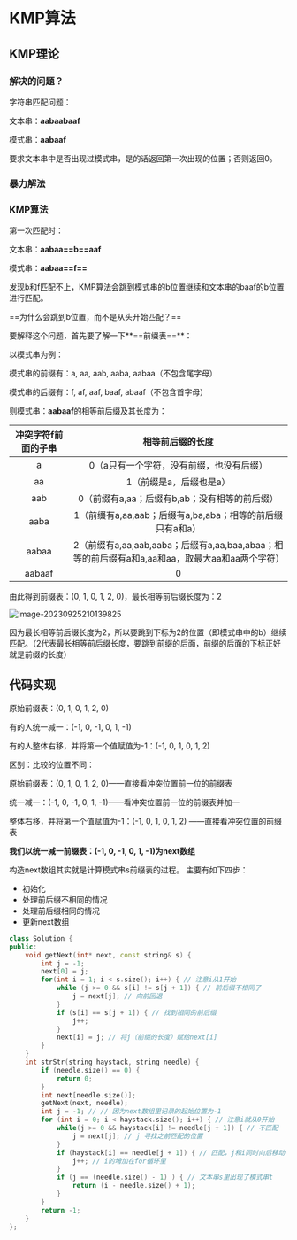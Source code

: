 # KMP算法

## KMP理论

### 解决的问题？

字符串匹配问题：

文本串：**aabaabaaf**

模式串：**aabaaf**

要求文本串中是否出现过模式串，是的话返回第一次出现的位置；否则返回0。

### 暴力解法



### KMP算法

第一次匹配时：

文本串：**aabaa==b==aaf**

模式串：**aabaa==f==**

发现b和f匹配不上，KMP算法会跳到模式串的b位置继续和文本串的baaf的b位置进行匹配。

==为什么会跳到b位置，而不是从头开始匹配？==

要解释这个问题，首先要了解一下**==前缀表==**：

以模式串为例：

模式串的前缀有：a, aa, aab, aaba, aabaa（不包含尾字母）

模式串的后缀有：f, af, aaf, baaf, abaaf（不包含首字母）

则模式串：**aabaaf**的相等前后缀及其长度为：

| 冲突字符f前面的子串 |                       相等前后缀的长度                       |
| :-----------------: | :----------------------------------------------------------: |
|          a          |           0（a只有一个字符，没有前缀，也没有后缀）           |
|         aa          |                   1（前缀是a，后缀也是a）                    |
|         aab         |        0（前缀有a,aa；后缀有b,ab；没有相等的前后缀）         |
|        aaba         |  1（前缀有a,aa,aab；后缀有a,ba,aba；相等的前后缀只有a和a）   |
|        aabaa        | 2（前缀有a,aa,aab,aaba；后缀有a,aa,baa,abaa；相等的前后缀有a和a,aa和aa，取最大aa和aa两个字符） |
|       aabaaf        |                              0                               |

由此得到前缀表：(0, 1, 0, 1, 2, 0)，最长相等前后缀长度为：2

![image-20230925210139825](https://article.biliimg.com/bfs/article/c9bda35b60184cf5c6f23d4524f1841e488897681.png)

因为最长相等前后缀长度为2，所以要跳到下标为2的位置（即模式串中的b）继续匹配。（2代表最长相等前后缀长度，要跳到前缀的后面，前缀的后面的下标正好就是前缀的长度）

## 代码实现

原始前缀表：(0, 1, 0, 1, 2, 0)

有的人统一减一：(-1, 0, -1, 0, 1, -1)

有的人整体右移，并将第一个值赋值为-1：(-1, 0, 1, 0, 1, 2) 

区别：比较的位置不同：

原始前缀表：(0, 1, 0, 1, 2, 0)——直接看冲突位置前一位的前缀表

统一减一：(-1, 0, -1, 0, 1, -1)——看冲突位置前一位的前缀表并加一

整体右移，并将第一个值赋值为-1：(-1, 0, 1, 0, 1, 2) ——直接看冲突位置的前缀表

**我们以统一减一前缀表：(-1, 0, -1, 0, 1, -1)为next数组**

构造next数组其实就是计算模式串s前缀表的过程。 主要有如下四步：

- 初始化
- 处理前后缀不相同的情况
- 处理前后缀相同的情况
- 更新next数组

```c++
class Solution {
public:
    void getNext(int* next, const string& s) {
        int j = -1;
        next[0] = j;
        for(int i = 1; i < s.size(); i++) { // 注意i从1开始
            while (j >= 0 && s[i] != s[j + 1]) { // 前后缀不相同了
                j = next[j]; // 向前回退
            }
            if (s[i] == s[j + 1]) { // 找到相同的前后缀
                j++;
            }
            next[i] = j; // 将j（前缀的长度）赋给next[i]
        }
    }
    int strStr(string haystack, string needle) {
        if (needle.size() == 0) {
            return 0;
        }
        int next[needle.size()];
        getNext(next, needle);
        int j = -1; // // 因为next数组里记录的起始位置为-1
        for (int i = 0; i < haystack.size(); i++) { // 注意i就从0开始
            while(j >= 0 && haystack[i] != needle[j + 1]) { // 不匹配
                j = next[j]; // j 寻找之前匹配的位置
            }
            if (haystack[i] == needle[j + 1]) { // 匹配，j和i同时向后移动
                j++; // i的增加在for循环里
            }
            if (j == (needle.size() - 1) ) { // 文本串s里出现了模式串t
                return (i - needle.size() + 1);
            }
        }
        return -1;
    }
};
```

